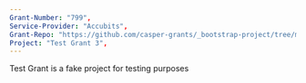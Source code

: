 ```yaml
---
Grant-Number: "799", 
Service-Provider: "Accubits", 
Grant-Repo: "https://github.com/casper-grants/_bootstrap-project/tree/main/793_Fondant", 
Project: "Test Grant 3",
---
```

<!--lang:en--> 
Test Grant is a fake project for testing purposes
<!--lang:es--] 
test
<!--lang:de--] 
test
<!--lang:fr--] 
test
<!--lang:pl--] 
test
<!--lang:uk--] 
test
[!--lang:*-->  

